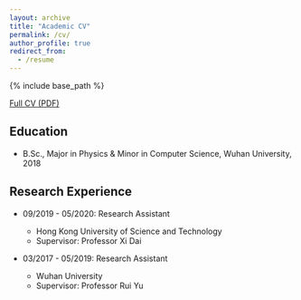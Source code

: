 ```yaml
---
layout: archive
title: "Academic CV"
permalink: /cv/
author_profile: true
redirect_from:
  - /resume
---
```


{% include base_path %}

[Full CV (PDF)](https://www.jianguoyun.com/p/DcvnBLcQuKaVBhjurtEC)

## Education
* B.Sc., Major in Physics & Minor in Computer Science, Wuhan University, 2018

## Research Experience
* 09/2019 - 05/2020: Research Assistant
  * Hong Kong University of Science and Technology
  * Supervisor: Professor Xi Dai

* 03/2017 - 05/2019: Research Assistant
  * Wuhan University
  * Supervisor: Professor Rui Yu